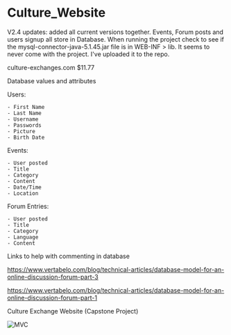 # Culture_Website
V2.4 updates: added all current versions together. Events, Forum posts and users signup all store in Database.
When running the project check to see if the mysql-connector-java-5.1.45.jar file is in WEB-INF > lib. It seems to never come with the project. I've uploaded it to the repo.


culture-exchanges.com $11.77

Database values and attributes

Users: 

	- First Name
	- Last Name
	- Username 
	- Passwords
	- Picture
	- Birth Date


Events: 

	- User posted
	- Title
	- Category
	- Content
	- Date/Time 
	- Location


Forum Entries: 

	- User posted
	- Title
	- Category
	- Language
	- Content


Links to help with commenting in database

https://www.vertabelo.com/blog/technical-articles/database-model-for-an-online-discussion-forum-part-3

https://www.vertabelo.com/blog/technical-articles/database-model-for-an-online-discussion-forum-part-1


Culture Exchange Website (Capstone Project)

![MVC](https://i0.wp.com/krazytech.com/wp-content/uploads/Model-View-Controller-design-pattern-implementation-in-Java.png?w=597&ssl=1)



